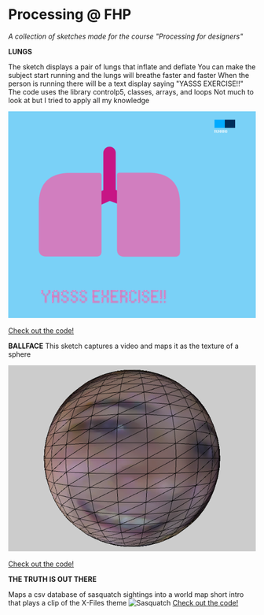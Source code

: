 # Processing @ FHP

_A collection of sketches made for the course "Processing for designers"_


__LUNGS__

The sketch displays a pair of lungs that inflate and deflate
You can make the subject start running and the lungs will breathe faster and faster
When the person is running there will be a text display saying "YASSS EXERCISE!!"
The code uses the library controlp5, classes, arrays, and loops
Not much to look at but I tried to apply all my knowledge

![Lungs project](https://github.com/Estjer/processing-fhp/blob/master/lungs.png?raw=true "Lungs")

[Check out the code!](/Estjer/processing-fhp/blob/master/Lungs.pde)


__BALLFACE__
This sketch captures a video and maps it as the texture of a sphere

![Ballface](https://github.com/Estjer/processing-fhp/blob/master/ball.png?raw=true "Ballface")

[Check out the code!](/Estjer/processing-fhp/blob/master/ballface.pde)


__THE TRUTH IS OUT THERE__

Maps a csv database of sasquatch sightings into a world map
short intro that plays a clip of the X-Files theme
![Sasquatch](/Estjer/processing-fhp/blob/master/sasquatch.png?raw=true "Sasquatch")
[Check out the code!](https://github.com/Estjer/processing-fhp/blob/master/sasquatch.pde)

